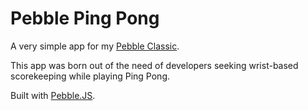 Pebble Ping Pong
================

A very simple app for my [Pebble Classic](https://www.pebble.com/).

This app was born out of the need of developers seeking
wrist-based scorekeeping while playing Ping Pong.

Built with [Pebble.JS](https://github.com/pebble/pebblejs).

